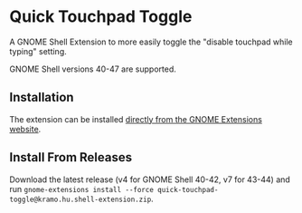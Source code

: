 # Quick Touchpad Toggle
A GNOME Shell Extension to more easily toggle the "disable touchpad while typing" setting.

GNOME Shell versions 40-47 are supported.

## Installation
The extension can be installed [directly from the GNOME Extensions website](https://extensions.gnome.org/extension/5292/quick-touchpad-toggle/).

## Install From Releases
Download the latest release (v4 for GNOME Shell 40-42, v7 for 43-44) and run `gnome-extensions install --force quick-touchpad-toggle@kramo.hu.shell-extension.zip`.
